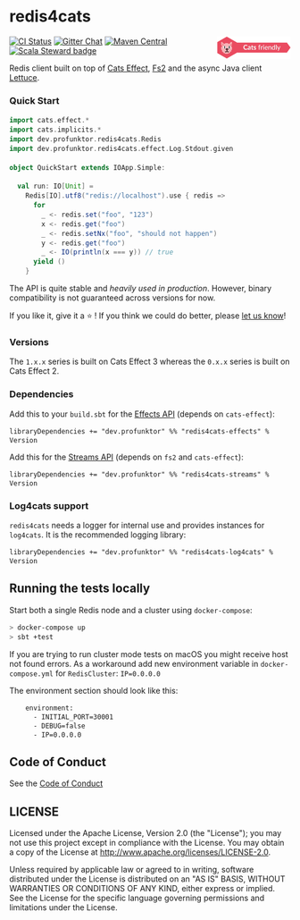 redis4cats
==========

[![CI Status](https://github.com/profunktor/redis4cats/workflows/Scala/badge.svg)](https://github.com/profunktor/redis4cats/actions)
[![Gitter Chat](https://badges.gitter.im/profunktor-dev/redis4cats.svg)](https://gitter.im/profunktor-dev/redis4cats)
[![Maven Central](https://img.shields.io/maven-central/v/dev.profunktor/redis4cats-effects_2.12.svg)](http://search.maven.org/#search%7Cga%7C1%7Credis4cats-effects) <a href="https://typelevel.org/cats/"><img src="https://raw.githubusercontent.com/typelevel/cats/c23130d2c2e4a320ba4cde9a7c7895c6f217d305/docs/src/main/resources/microsite/img/cats-badge.svg" height="40px" align="right" alt="Cats friendly" /></a>
[![Scala Steward badge](https://img.shields.io/badge/Scala_Steward-helping-brightgreen.svg?style=flat&logo=data:image/png;base64,iVBORw0KGgoAAAANSUhEUgAAAA4AAAAQCAMAAAARSr4IAAAAVFBMVEUAAACHjojlOy5NWlrKzcYRKjGFjIbp293YycuLa3pYY2LSqql4f3pCUFTgSjNodYRmcXUsPD/NTTbjRS+2jomhgnzNc223cGvZS0HaSD0XLjbaSjElhIr+AAAAAXRSTlMAQObYZgAAAHlJREFUCNdNyosOwyAIhWHAQS1Vt7a77/3fcxxdmv0xwmckutAR1nkm4ggbyEcg/wWmlGLDAA3oL50xi6fk5ffZ3E2E3QfZDCcCN2YtbEWZt+Drc6u6rlqv7Uk0LdKqqr5rk2UCRXOk0vmQKGfc94nOJyQjouF9H/wCc9gECEYfONoAAAAASUVORK5CYII=)](https://scala-steward.org)

Redis client built on top of [Cats Effect](https://typelevel.org/cats-effect/), [Fs2](http://fs2.io/) and the async Java client [Lettuce](https://lettuce.io/).

### Quick Start

```scala
import cats.effect.*
import cats.implicits.*
import dev.profunktor.redis4cats.Redis
import dev.profunktor.redis4cats.effect.Log.Stdout.given

object QuickStart extends IOApp.Simple:

  val run: IO[Unit] =
    Redis[IO].utf8("redis://localhost").use { redis =>
      for
        _ <- redis.set("foo", "123")
        x <- redis.get("foo")
        _ <- redis.setNx("foo", "should not happen")
        y <- redis.get("foo")
        _ <- IO(println(x === y)) // true
      yield ()
    }
```

The API is quite stable and *heavily used in production*. However, binary compatibility is not guaranteed across versions for now.

If you like it, give it a ⭐ ! If you think we could do better, please [let us know](https://gitter.im/profunktor-dev/redis4cats)!

### Versions

The `1.x.x` series is built on Cats Effect 3 whereas the `0.x.x` series is built on Cats Effect 2.

### Dependencies

Add this to your `build.sbt` for the [Effects API](https://redis4cats.profunktor.dev/effects/) (depends on `cats-effect`):

```
libraryDependencies += "dev.profunktor" %% "redis4cats-effects" % Version
```

Add this for the [Streams API](https://redis4cats.profunktor.dev/streams/) (depends on `fs2` and `cats-effect`):

```
libraryDependencies += "dev.profunktor" %% "redis4cats-streams" % Version
```

### Log4cats support

`redis4cats` needs a logger for internal use and provides instances for `log4cats`. It is the recommended logging library:

```
libraryDependencies += "dev.profunktor" %% "redis4cats-log4cats" % Version
```

## Running the tests locally

Start both a single Redis node and a cluster using `docker-compose`:

```bash
> docker-compose up
> sbt +test
```

If you are trying to run cluster mode tests on macOS you might receive host not found errors. As a workaround add
new environment variable in `docker-compose.yml` for `RedisCluster`: `IP=0.0.0.0`

The environment section should look like this:
```
    environment:
      - INITIAL_PORT=30001
      - DEBUG=false
      - IP=0.0.0.0
```

## Code of Conduct

See the [Code of Conduct](https://redis4cats.profunktor.dev/CODE_OF_CONDUCT)

## LICENSE

Licensed under the Apache License, Version 2.0 (the "License"); you may not use this project except in compliance with
the License. You may obtain a copy of the License at http://www.apache.org/licenses/LICENSE-2.0.

Unless required by applicable law or agreed to in writing, software distributed under the License is distributed on an
"AS IS" BASIS, WITHOUT WARRANTIES OR CONDITIONS OF ANY KIND, either express or implied. See the License for the specific
language governing permissions and limitations under the License.
